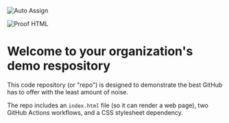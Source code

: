 ![Auto Assign](https://github.com/Fire-Under-The-Snow/demo-repository/actions/workflows/auto-assign.yml/badge.svg)

![Proof HTML](https://github.com/Fire-Under-The-Snow/demo-repository/actions/workflows/proof-html.yml/badge.svg)

# Welcome to your organization's demo respository
This code repository (or "repo") is designed to demonstrate the best GitHub has to offer with the least amount of noise.

The repo includes an `index.html` file (so it can render a web page), two GitHub Actions workflows, and a CSS stylesheet dependency.
